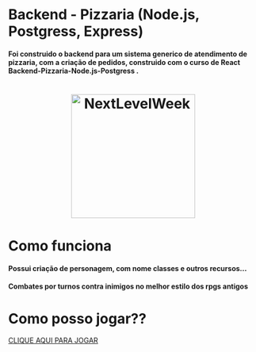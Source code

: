 # Backend - Pizzaria (Node.js, Postgress, Express)

<h4> Foi construido o backend para um sistema generico de atendimento de pizzaria, com a criação de pedidos, construido com o curso de React <a> Backend-Pizzaria-Node.js-Postgress
<a/>. </h4>

<h1 align="center">
    <img alt="NextLevelWeek" title="#NextLevelWeek" src="https://i.imgur.com/0oVuipw.gif" width= '250px' />
</h1>

# Como funciona

<h4> Possui criação de personagem, com nome classes e outros recursos... </h4>

<h4> Combates por turnos contra inimigos no melhor estilo dos rpgs antigos </h4>

# Como posso jogar??

<a href="https://victorhugofny.github.io/RPG-DE-ARENA-POO-JS/">CLIQUE AQUI PARA JOGAR</a>
